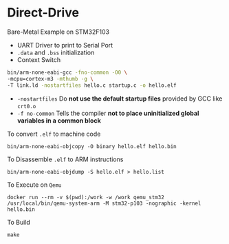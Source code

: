 # Direct-Drive
Bare-Metal Example on STM32F103
- UART Driver to print to Serial Port
- `.data` and `.bss` initialization
- Context Switch

```bash
bin/arm-none-eabi-gcc -fno-common -O0 \
-mcpu=cortex-m3 -mthumb -g \
-T link.ld -nostartfiles hello.c startup.c -o hello.elf
```
* `-nostartfiles` Do **not use the default startup files** provided by GCC like `crt0.o`
* `-f no-common`  Tells the compiler **not to place uninitialized global variables in a common block**

To convert `.elf` to machine code 
```
bin/arm-none-eabi-objcopy -O binary hello.elf hello.bin
```

To Disassemble `.elf` to ARM instructions
```
bin/arm-none-eabi-objdump -S hello.elf > hello.list
```
To Execute on `Qemu` 
```
docker run --rm -v $(pwd):/work -w /work qemu_stm32 /usr/local/bin/qemu-system-arm -M stm32-p103 -nographic -kernel hello.bin
```

To Build 
```
make
```
